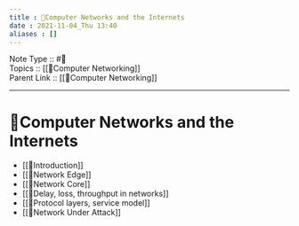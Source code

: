```yaml
---
title : 📶Computer Networks and the Internets
date : 2021-11-04_Thu 13:40
aliases : []
---
```

Note Type :: #📘 <br>
Topics :: [[📶Computer Networking]]<br>
Parent Link :: [[📶Computer Networking]]<br>

---
# 📶Computer Networks and the Internets

- [[📶Introduction]]
- [[📶Network Edge]]
- [[📶Network Core]]
- [[📶Delay, loss, throughput in networks]]
- [[📶Protocol layers, service model]]
- [[📶Network Under Attack]]